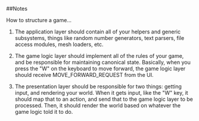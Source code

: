 ##Notes

How to structure a game...

1. The application layer should contain all of your helpers and generic subsystems, things like random number generators, text parsers, file access modules, mesh loaders, etc.

1. The game logic layer should implement all of the rules of your game, and be responsible for maintaining canonical state. Basically, when you press the "W" on the keyboard to move forward, the game logic layer should receive MOVE_FORWARD_REQUEST from the UI.

1. The presentation layer should be responsible for two things: getting input, and rendering your world. When it gets input, like the "W" key, it should map that to an action, and send that to the game logic layer to be processed. Then, it should render the world based on whatever the game logic told it to do.